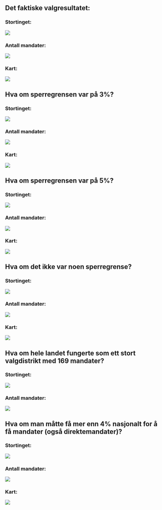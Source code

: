 ## Det faktiske valgresultatet:
### Stortinget:
![](actual.png)
### Antall mandater:
![](actual-seats.png)
### Kart:
![](country.png)

## Hva om sperregrensen var på 3%?
### Stortinget:
![](sperre3.png)
### Antall mandater:
![](sperre3-seter.png)
### Kart:
![](sperre3-country.png)

## Hva om sperregrensen var på 5%?
### Stortinget:
![](sperre5.png)
### Antall mandater:
![](sperre5-seter.png)
### Kart:
![](sperre5-country.png)

## Hva om det ikke var noen sperregrense?
### Stortinget:
![](sperre0.png)
### Antall mandater:
![](sperre0-seter.png)
### Kart:
![](sperre0-country.png)

## Hva om hele landet fungerte som ett stort valgdistrikt med 169 mandater?
### Stortinget:
![](ett_distrikt.png)
### Antall mandater:
![](ett_distrikt-seter.png)

## Hva om man måtte få mer enn 4% nasjonalt for å få mandater (også direktemandater)?
### Stortinget:
![](abs4.png)
### Antall mandater:
![](abs4-seats.png)
### Kart:
![](abs4-country.png)